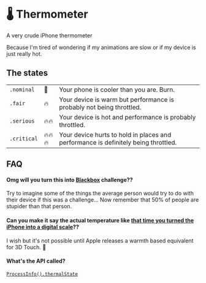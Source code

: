 # 🌡 Thermometer
A very crude iPhone thermometer

Because I'm tired of wondering if my animations are slow or if my device is just really hot.

## The states
| | | |
|-|-|-|
| `.nominal` | 🥒 | Your phone is cooler than you are. Burn. |
| `.fair` | 🔥 | Your device is warm but performance is probably not being throttled. |
| `.serious` | 🔥🔥 | Your device is hot and performance is probably throttled. |
| `.critical` | 🔥🔥🔥 | Your device hurts to hold in places and performance is definitely being throttled. |


## FAQ
#### Omg will you turn this into [Blackbox](https://itunes.apple.com/us/app/blackbox-think-outside-box/id962969578) challenge??
Try to imagine some of the things the average person would try to do with their device if this was a challenge… Now remember that 50% of people are stupider than that person.

#### Can you make it say the actual temperature like [that time you turned the iPhone into a digital scale](https://medium.com/swlh/turning-the-iphone-6s-into-a-digital-scale-f2197dc2b6e7)??
I wish but it's not possible until Apple releases a warmth based equivalent for 3D Touch. 🤞

#### What's the API called?
[`ProcessInfo().thermalState`](https://developer.apple.com/documentation/foundation/processinfo/thermalstate)
